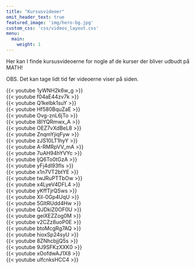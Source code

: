 ```yaml
---
title: "Kursusvideoer"
omit_header_text: true
featured_image: 'img/hero-bg.jpg'
custom_css: 'css/videos_layout.css'
menu:
  main:
    weight: 1
---
```

Her kan I finde kursusvideoerne for nogle af de kurser der bliver udbudt på MATH! 

OBS. Det kan tage lidt tid før videoerne viser på siden.
<div class="video-grid">
  <div class="video-grid-item">
    {{< youtube 1yWNH2k6w_g >}}
  </div>
  <div class="video-grid-item">
    {{< youtube f04aE44zv7k >}}
  </div>
  <div class="video-grid-item">
    {{< youtube Q1kelbk1suY >}}
  </div>
  <div class="video-grid-item">
    {{< youtube Hf580BquZaE >}}
  </div>
  <div class="video-grid-item">
    {{< youtube Ovg-znL6jTo >}}
  </div>
  <div class="video-grid-item">
    {{< youtube l8lYQRmwx_A >}}
  </div>
  <div class="video-grid-item">
    {{< youtube OEZ7vXdBeL8 >}}
  </div>
  <div class="video-grid-item">
    {{< youtube ZnqmYjiqFyw >}}
  </div>
  <div class="video-grid-item">
    {{< youtube zJS10LT1hyY >}}
  </div>
  <div class="video-grid-item">
    {{< youtube A-RMRpVV_mA >}}
  </div>
  <div class="video-grid-item">
    {{< youtube 7uAH94hYVYc >}}
  </div>
  <div class="video-grid-item">
    {{< youtube ljQ6To0tGzA >}}
  </div>
  <div class="video-grid-item">
    {{< youtube yFj4dl93fIs >}}
  </div>
  <div class="video-grid-item">
    {{< youtube x1n7VT2btYE >}}
  </div>
  <div class="video-grid-item">
    {{< youtube twJRuPTTbOw >}}
  </div>
  <div class="video-grid-item">
    {{< youtube x4LyeV4DFL4 >}}
  </div>
  <div class="video-grid-item">
    {{< youtube yKffTjrQSws >}}
  </div>
  <div class="video-grid-item">
    {{< youtube Xil-0Gp4UqU >}}
  </div>
  <div class="video-grid-item">
    {{< youtube 5GltRUdd4Hw >}}
  </div>
  <div class="video-grid-item">
    {{< youtube QJDkiZ0OF0U >}}
  </div>
  <div class="video-grid-item">
    {{< youtube geiXEZZog0M >}}
  </div>
  <div class="video-grid-item">
    {{< youtube v2CZz8uoP0E >}}
  </div>
  <div class="video-grid-item">
    {{< youtube btoMcgRg7AQ >}}
  </div>
  <div class="video-grid-item">
    {{< youtube hioxSp24syU >}}
  </div>
  <div class="video-grid-item">
    {{< youtube 8ZNhcbjjQ5s >}}
  </div>
  <div class="video-grid-item">
    {{< youtube 9J9SFKzXXK0 >}}
  </div>
  <div class="video-grid-item">
    {{< youtube xOofdwAJ1X8 >}}
  </div>
  <div class="video-grid-item">
    {{< youtube ulfcnksHCC4 >}}
  </div>
</div>
